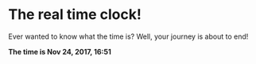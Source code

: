 # The real time clock!

Ever wanted to know what the time is? Well, your journey is about to end!

**The time is Nov 24, 2017, 16:51**